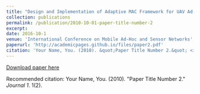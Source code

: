 ```yaml
---
title: "Design and Implementation of Adaptive MAC Framework for UAV Ad Hoc Networks"
collection: publications
permalink: /publication/2010-10-01-paper-title-number-2
excerpt: 
date: 2016-10-1
venue: 'International Conference on Mobile Ad-Hoc and Sensor Networks'
paperurl: 'http://academicpages.github.io/files/paper2.pdf'
citation: 'Your Name, You. (2010). &quot;Paper Title Number 2.&quot; <i>Journal 1</i>. 1(2).'
---
```


[Download paper here](http://academicpages.github.io/files/paper2.pdf)

Recommended citation: Your Name, You. (2010). "Paper Title Number 2." <i>Journal 1</i>. 1(2).
